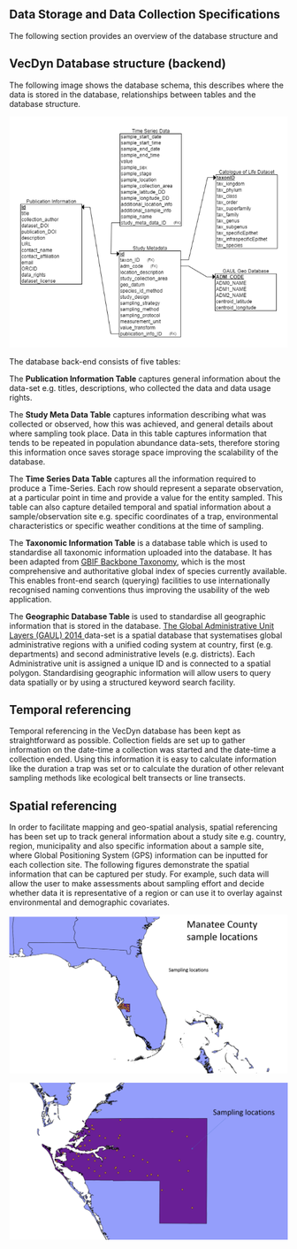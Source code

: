 ## Data Storage and Data Collection Specifications


The following section provides an overview of the database structure and 

## VecDyn Database structure (backend)

The following image shows the database schema, this describes where the data is stored in the database, relationships between tables and the database structure.

![](images/erdplus-diagram.png)


The database back-end consists of five tables:

The **Publication Information Table**  captures general information about the data-set e.g. titles,  descriptions,  who collected the data and data usage rights.

The **Study Meta Data Table** captures information describing what was collected or observed, how this was achieved,  and general details about where sampling took place. Data in this table captures information that tends to be repeated in population abundance data-sets, therefore storing this information once saves storage space improving the scalability of the database.

The **Time Series Data Table** captures all the information required to produce a Time-Series. Each row should represent a separate observation, at a particular point in time and provide a value for the entity sampled. This table can also capture detailed temporal and spatial information about a sample/observation site e.g. specific coordinates of a trap, environmental characteristics or specific weather conditions at the time of sampling.

The **Taxonomic Information Table**  is a database table which is used to standardise all  taxonomic information uploaded into the database. It has been adapted from [GBIF Backbone Taxonomy](https://www.gbif.org/en/dataset/d7dddbf4-2cf0-4f39-9b2a-bb099caae36c), which is the most comprehensive and authoritative global index of species currently available. This enables  front-end search (querying) facilities to use internationally recognised naming conventions thus improving the usability of the web application.

The **Geographic Database Table** is used to standardise all geographic information that is stored in the database. [The Global Administrative Unit Layers (GAUL) 2014 ](http://www.fao.org/geonetwork/srv/en/metadata.show?id=12691) data-set is a spatial database that systematises global administrative regions with a unified coding system at country, first (e.g. departments) and second administrative levels (e.g. districts). Each Administrative unit is assigned a unique ID and is connected to a spatial polygon. Standardising  geographic information will allow users to query data spatially or by using a structured keyword search facility.


## Temporal referencing

Temporal referencing in the VecDyn database has been kept as straightforward as possible.
Collection fields are set up to gather information on the date-time a collection was started
and the date-time a collection ended.  Using this information it is easy to calculate information
like the duration a trap was set or to calculate the duration of other relevant sampling methods
like ecological belt transects or line transects.

## Spatial referencing

In order to facilitate mapping and geo-spatial analysis, spatial referencing has been set up to track general information about a study site e.g. country, region, municipality and also specific information about a sample site, where Global Positioning System (GPS) information can be inputted for each collection site. The following figures demonstrate the spatial information that can be captured per study. For example, such data will allow the user to make assessments about sampling effort and decide whether data it is representative of a region or can use it to overlay against environmental and demographic covariates.

![](images/sample-site-1.png)


![](images/sample-site-2.png)

